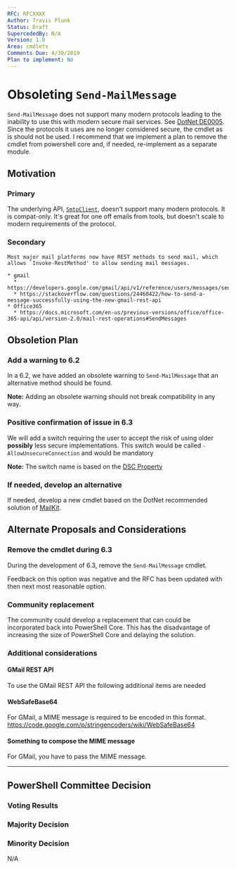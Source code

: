 ```yaml
---
RFC: RFCXXXX
Author: Travis Plunk
Status: Draft
SupercededBy: N/A
Version: 1.0
Area: cmdlets
Comments Due: 4/30/2019
Plan to implement: No
---
```


# Obsoleting `Send-MailMessage`

`Send-MailMessage` does not support many modern protocols leading to the inability to use this with modern secure mail services.
See [DotNet DE0005](https://github.com/dotnet/platform-compat/blob/master/docs/DE0005.md).
Since the protocols it uses are no longer considered secure, the cmdlet as is should not be used.
I recommend that we implement a plan to remove the cmdlet from powershell core and, if needed,
re-implement as a separate module.

## Motivation

### Primary

The underlying API, [`SmtpClient`](https://docs.microsoft.com/dotnet/api/system.net.mail.smtpclient), doesn't support many modern protocols.
It is compat-only.
It's great for one off emails from tools, but doesn't scale to modern requirements of the protocol.

### Secondary

    Most major mail platforms now have REST methods to send mail, which allows `Invoke-RestMethod' to allow sending mail messages.

    * gmail
      * https://developers.google.com/gmail/api/v1/reference/users/messages/send
      * https://stackoverflow.com/questions/24460422/how-to-send-a-message-successfully-using-the-new-gmail-rest-api
    * Office365
      * https://docs.microsoft.com/en-us/previous-versions/office/office-365-api/api/version-2.0/mail-rest-operations#SendMessages

## Obsoletion  Plan

### Add a warning to 6.2

In a 6.2, we have added an obsolete warning to `Send-MailMessage` that an alternative method should be found.

**Note:** Adding an obsolete warning should not break compatibility in any way.

### Positive confirmation of issue in 6.3

We will add a switch requiring the user to accept the risk of using older **possibly** less secure implementations.
This switch would be called `-AllowUnsecureConnection` and would be mandatory

**Note:** The switch name is based on the [DSC Property](https://docs.microsoft.com/en-us/powershell/dsc/managing-nodes/metaconfig#configuration-server-blocks)

### If needed, develop an alternative

If needed, develop a new cmdlet based on the DotNet recommended solution of [MailKit](https://github.com/jstedfast/MailKit).

## Alternate Proposals and Considerations

### Remove the cmdlet during 6.3

During the development of 6.3, remove the `Send-MailMessage` cmdlet.

Feedback on this option was negative and the RFC has been updated with then next most reasonable option.

### Community replacement

The community could develop a replacement that can could be incorporated back into PowerShell Core.
This has the disadvantage of increasing the size of PowerShell Core and delaying the solution.

### Additional considerations

#### GMail REST API

To use the GMail REST API the following additional items are needed

#### WebSafeBase64

For GMail, a MIME message is required to be encoded in this format.
https://code.google.com/p/stringencoders/wiki/WebSafeBase64

#### Something to compose the MIME message

For GMail, you have to pass the MIME message.

---------------

## PowerShell Committee Decision

### Voting Results

### Majority Decision

### Minority Decision

N/A
